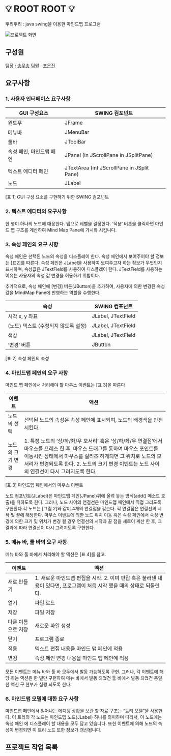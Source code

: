 # 💡 ROOT ROOT 💡

뿌리뿌리 : java swing을 이용한 마인드맵 프로그램

![프로젝트 화면](https://user-images.githubusercontent.com/50647845/127305378-a5e0f828-bcf5-4672-8dc9-aad9f5eceb79.png)

## 구성원

팀장 : [송무송](https://github.com/moosongsong)  팀원 : [조은진](https://github.com/eunn-jin)

## 요구사항

### 1. 사용자 인터페이스 요구사항

|GUI 구성요소|SWING 컴포넌트|
|----------|-------------|
|윈도우|JFrame|
|메뉴바|JMenuBar|
|툴바|JToolBar|
|속성 페인, 마인드맵 페인|JPanel (in JScrollPane in JSplitPane) |
|텍스트 에디터 페인|JTextArea (int JScrollPane in JSplit Pane)|
|노드|JLabel|

[표 1] GUI 구성 요소를 구현하기 위한 SWING 컴포넌트

### 2. 텍스트 에디터의 요구사항

한 행이 하나의 노드에 대응한다. 탭으로 레벨을 결정한다. ‘적용’ 버튼을 클릭하면 마인드 맵 구조를 계산하여 Mind Map Pane에 가시화 시킵니다.

### 3. 속성 페인의 요구 사항

속성 페인은 선택된 노드의 속성을 디스플레이 한다. 속성 페인에서 보여주어야 할 정보는 [표2]를 따른다. 속성 페인은 JLabel을 사용하여 보여주고자 하는 정보가 무엇인지 표시하며, 속성값은
JTextField를 사용하여 디스플레이 한다. JTextField를 사용하는 이유는 사용자의 속성 값 변경을 허용하기 위함이다.

추가적으로, 속성 페인에 [변경] 버튼(JButton)을 추가하여, 사용자에 의한 변경된 속성 값을 MindMap Pane에 반영하는 역할을 수행한다.

|속성|SWING 컴포넌트|
|---|-------------|
|시작 x, y 좌표|JLabel, JTextField|
|(노드) 텍스트 (수정되지 않도록 설정)| JLabel, JTextField|
|색상 |JLabel, JTextField|
|‘변경’ 버튼 |JButton|

[표 2] 속성 페인의 속성

### 4. 마인드맵 페인의 요구 사항

마인드 맵 페인에서 처리해야 할 마우스 이벤트는 [표 3]을 따른다

|이벤트| 액션|
|-----|----|
|노드의 선택|선택된 노드의 속성은 속성 페인에 표시되며, 노드의 배경색을 반전시킨다.|
|노드의 크기 변경 |1. 특정 노드의 ‘상/하/좌/우 모서리’ 혹은 ‘상/하/좌/우 연결점’에서 마우스를 프레스 한 후, 마우스 드래그를 통하여 마우스 포인트를 이동시킨 상태에서 마우스를 릴리즈 하게되면 그 위치로 노드의 모서리가 변경되도록 한다. 2. 노드의 크기 변경 이벤트는 노드 사이의 연결선이 다시 그려지도록 한다.|

[표 3] 마인드맵 페인에서의 마우스 이벤트

노드 컴포넌트(JLabel)은 마인드맵 페인(JPanel)위에 올려 놓는 방식(add() 메소드 호출)을 취하도록 한다. 그러나, 노드 사이의 연결선은 마인드맵 페인에서 직접 그리도록 구현한다.각
노드는 [그림 2]와 같이 4개의 연결점을 갖는다. 각 연결점은 연결선의 시작 및 끝에 해당한다. 마우스 이벤트에 의한 노드 위치 이동 혹은 속성 페인에서 속성 변경에 의한 크기 및 위치가 변경 될 경우 연결선의
시작과 끝 점을 새로이 계산 한 후, 그 결과에 따라 연결선이 다시 그려지도록 구현한다. 


### 5. 메뉴 바, 툴 바의 요구 사항

메뉴 바와 툴 바에서 처리해야 할 액션은 [표 4]를 참고.

|이벤트| 액션|
|-----|----|
|새로 만들기| 1. 새로운 마인드맵 편집을 시작. 2. 이미 편집 혹은 불러낸 내용이 있다면, 프로그램이 처음 시작 했을 때의 상태로 되돌린다.
|열기| 파일 로드|
|저장 |파일 저장|
|다른 이름으로 저장 |새로운 파일 생성|
|닫기 |프로그램 종료|
|적용| 텍스트 편집 내용을 마인드 맵 페인에 적용|
|변경| 속성 페인 변경 내용을 마인드 맵 페인에 적용|

모든 이벤트는 메뉴 바와 툴 바 모두에서 발동 가능하도록 구현. 그러나, 각 이벤트에 해당 하는 액션은 한 벌만 구현하여 메뉴 바에서 발동 되었건 툴 바에서 발동 되었건 동일한 액션 구 현부가 실행 되도록
한다. 


### 6. 마인드맵 모델에 대한 요구 사항

마인드맵 페인에서 일어나는 에디팅 상황을 보관 할 자료 구조는 “트리 모델”을 사용한다. 이 트리의 각 노드는 마인드맵 노드(JLabel) 하나를 의미하며 따라서, 이 노드에는 속성 페인 에 디스플레이 할
내용을 모두 담고 있습니다. 또한 이벤트에 의해 노드의 속성이 변경되면 이 트리 노드 또한 정보가 갱신됩니다. 

## 프로젝트 작업 목록

